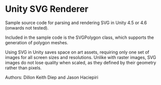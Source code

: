 # Unity SVG Renderer
Sample source code for parsing and rendering SVG in Unity 4.5 or 4.6 (onwards not tested).

Included in the sample code is the SVGPolygon class, which supports the generation of polygon meshes.

Using SVG in Unity saves space on art assets, requiring only one set of images for all screen sizes and resolutions. Unlike with raster images, SVG images do not lose quality when scaled, as they defined by their geometry rather than pixels.

Authors:
Dillon Keith Diep and Jason Haciepiri
